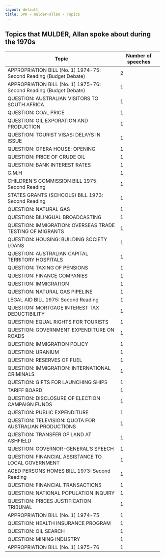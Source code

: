 ```yaml
---
layout: default
title: JVK - mulder-allan - Topics
---
```

## Topics that MULDER, Allan spoke about during the 1970s

| Topic | Number of speeches |
|--------------|----------------|
|APPROPRIATION BILL (No. 1) 1974-75: Second Reading (Budget Debate)|2|
|APPROPRIATION BILL (No. 1) 1975-76: Second Reading (Budget Debate)|1|
|QUESTION: AUSTRALIAN VISITORS TO SOUTH AFRICA|1|
|QUESTION: COAL PRICE|1|
|QUESTION: OIL EXPORATION  AND PRODUCTION|1|
|QUESTION: TOURIST VISAS: DELAYS IN ISSUE|1|
|QUESTION: OPERA HOUSE: OPENING|1|
|QUESTION: PRICE OF CRUDE OIL|1|
|QUESTION: BANK INTEREST RATES|1|
|G.M.H|1|
|CHILDREN'S COMMISSION BILL 1975: Second Reading|1|
|STATES GRANTS (SCHOOLS) BILL 1973: Second Reading|1|
|QUESTION: NATURAL GAS|1|
|QUESTION: BILINGUAL BROADCASTING|1|
|QUESTION: IMMIGRATION: OVERSEAS TRADE TESTING OF MIGRANTS|1|
|QUESTION: HOUSING: BUILDING SOCIETY LOANS|1|
|QUESTION: AUSTRALIAN CAPITAL TERRITORY HOSPITALS|1|
|QUESTION: TAXING OF PENSIONS|1|
|QUESTION: FINANCE COMPANIES|1|
|QUESTION: IMMIGRATION|1|
|QUESTION: NATURAL GAS PIPELINE|1|
|LEGAL AID BILL 1975: Second Reading|1|
|QUESTION: MORTGAGE INTEREST TAX DEDUCTIBILITY|1|
|QUESTION: EQUAL RIGHTS FOR TOURISTS|1|
|QUESTION: GOVERNMENT EXPENDITURE ON ROADS|1|
|QUESTION: IMMIGRATION POLICY|1|
|QUESTION: URANIUM|1|
|QUESTION: RESERVES OF FUEL|1|
|QUESTION: IMMIGRATION: INTERNATIONAL CRIMINALS|1|
|QUESTION: GIFTS FOR LAUNCHING SHIPS|1|
|TARIFF BOARD|1|
|QUESTION: DISCLOSURE OF ELECTION CAMPAIGN FUNDS|1|
|QUESTION: PUBLIC EXPENDITURE|1|
|QUESTION: TELEVISION: QUOTA FOR AUSTRALIAN PRODUCTIONS|1|
|QUESTION: TRANSFER OF LAND AT ASHFIELD|1|
|QUESTION: GOVERNOR-GENERAL'S SPEECH|1|
|QUESTION: FINANCIAL ASSISTANCE TO LOCAL GOVERNMENT|1|
|AGED PERSONS HOMES BILL 1973: Second Reading|1|
|QUESTION: FINANCIAL TRANSACTIONS|1|
|QUESTION: NATIONAL POPULATION INQUIRY|1|
|QUESTION: PRICES JUSTIFICATION TRIBUNAL|1|
|APPROPRIATION BILL (No. 1) 1974-75|1|
|QUESTION: HEALTH INSURANCE PROGRAM|1|
|QUESTION: OIL SEARCH|1|
|QUESTION: MINING INDUSTRY|1|
|APPROPRIATION BILL (No. 1) 1975-76|1|
